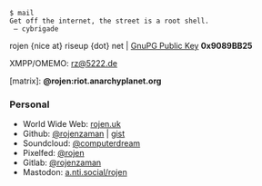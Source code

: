 ```
$ mail
Get off the internet, the street is a root shell.
 — cybrigade
```
rojen {nice at} riseup {dot} net | <a href="https://rojen.uk/key/gnupg.html">GnuPG Public Key</a> **0x9089BB25**

XMPP/OMEMO: rz@5222.de

\[matrix\]: **@rojen:riot.anarchyplanet.org**

### Personal

 - World Wide Web: <a href="https://rojen.uk">rojen.uk</a> 
 - Github: <a href="https://github.com/rojenzaman">@rojenzaman</a> | <a href="https://gist.github.com/rojenzaman">gist</a>
 - Soundcloud: <a href="https://soundcloud.com/computerdream">@computerdream</a>
 - Pixelfed: <a href="https://pixelfed.social/rojen">@rojen</a>
 - Gitlab: <a href="https://gitlab.com/rojenzaman">@rojenzaman</a>
 - Mastodon: <a href="https://a.nti.social/rojen">a.nti.social/rojen</a>
 
